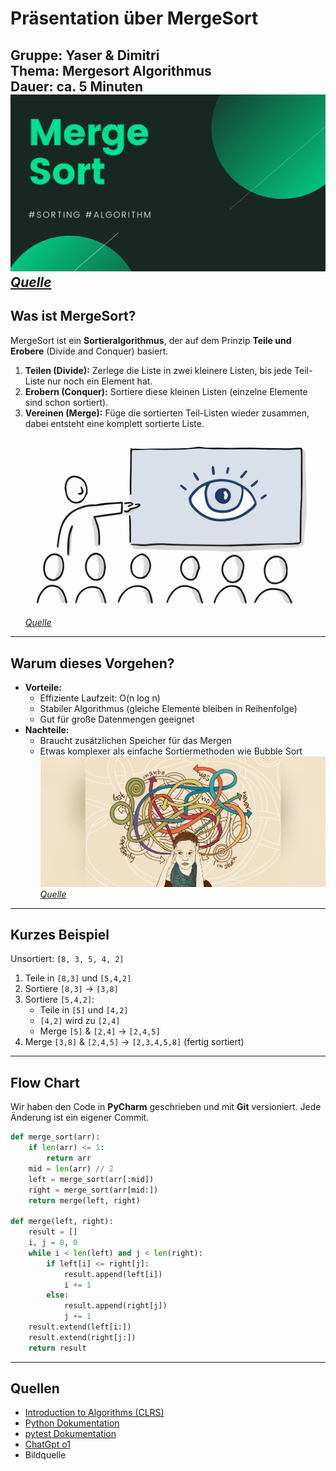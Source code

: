 # Präsentation über MergeSort

**Gruppe:** Yaser & Dimitri  
**Thema:** Mergesort Algorithmus  
**Dauer:** ca. 5 Minuten
![w:400px](Merge-Sort.png)
*[Quelle](https://fullyunderstood.com/pseudocodes/merge-sort/)*
---

## Was ist MergeSort?

MergeSort ist ein **Sortieralgorithmus**, der auf dem Prinzip **Teile und Erobere** (Divide and Conquer) basiert. 
  1. **Teilen (Divide):** Zerlege die Liste in zwei kleinere Listen, bis jede Teil-Liste nur noch ein Element hat.  
  2. **Erobern (Conquer):** Sortiere diese kleinen Listen (einzelne Elemente sind schon sortiert).  
  3. **Vereinen (Merge):** Füge die sortierten Teil-Listen wieder zusammen, dabei entsteht eine komplett sortierte Liste.
![w:400px](fotogroesse-powerpoint-titel.png)
*[Quelle](ttps://www.npridik.de/scharfe-bilder-powerpoint/)*
---

## Warum dieses Vorgehen?

- **Vorteile:**  
  - Effiziente Laufzeit: O(n log n)  
  - Stabiler Algorithmus (gleiche Elemente bleiben in Reihenfolge)  
  - Gut für große Datenmengen geeignet
- **Nachteile:**  
  - Braucht zusätzlichen Speicher für das Mergen  
  - Etwas komplexer als einfache Sortiermethoden wie Bubble Sort
![w:400px](mit_systemischem_vorgehen_souveraen_entscheiden_h.jpg)
*[Quelle](https://www.projektmagazin.de/artikel/mit-systemischem-vorgehen-souveraen-entscheiden_1098373)*
---

## Kurzes Beispiel

Unsortiert: `[8, 3, 5, 4, 2]`

1. Teile in `[8,3]` und `[5,4,2]`
2. Sortiere `[8,3]` → `[3,8]`
3. Sortiere `[5,4,2]`:
   - Teile in `[5]` und `[4,2]`
   - `[4,2]` wird zu `[2,4]`
   - Merge `[5]` & `[2,4]` → `[2,4,5]`
4. Merge `[3,8]` & `[2,4,5]` → `[2,3,4,5,8]` (fertig sortiert)

---

## Flow Chart

Wir haben den Code in **PyCharm** geschrieben und mit **Git** versioniert. Jede Änderung ist ein eigener Commit.

```python
def merge_sort(arr):
    if len(arr) <= 1:
        return arr
    mid = len(arr) // 2
    left = merge_sort(arr[:mid])
    right = merge_sort(arr[mid:])
    return merge(left, right)

def merge(left, right):
    result = []
    i, j = 0, 0
    while i < len(left) and j < len(right):
        if left[i] <= right[j]:
            result.append(left[i])
            i += 1
        else:
            result.append(right[j])
            j += 1
    result.extend(left[i:])
    result.extend(right[j:])
    return result
```
---

## Quellen

- [Introduction to Algorithms (CLRS)](https://mitpress.mit.edu/books/introduction-algorithms)  
- [Python Dokumentation](https://docs.python.org)  
- [pytest Dokumentation](https://docs.pytest.org/)  
- [ChatGpt o1](https://chatgpt.com/auth/login)
- Bildquelle
